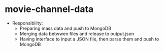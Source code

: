 # movie-channel-data
- Responsibility:
    - Preparing mass data and push to MongoDB
    - Merging data betwwen files and release to output.json
    - Having interface to input a JSON file, then parse them and push to MongoDB
